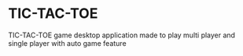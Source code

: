 # TIC-TAC-TOE
TIC-TAC-TOE game desktop application made to play multi player and single player with auto game feature
